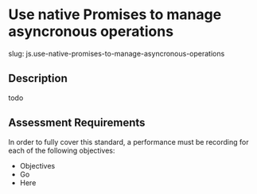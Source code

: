 
# Use native Promises to manage asyncronous operations

slug: js.use-native-promises-to-manage-asyncronous-operations

## Description
todo

## Assessment Requirements
In order to fully cover this standard, a performance must be recording for each of the following objectives:

- Objectives
- Go
- Here

          